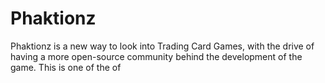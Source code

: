 # Phaktionz

Phaktionz is a new way to look into Trading Card Games, with the drive of having a more open-source community behind the development of the game. 
This is one of the of 